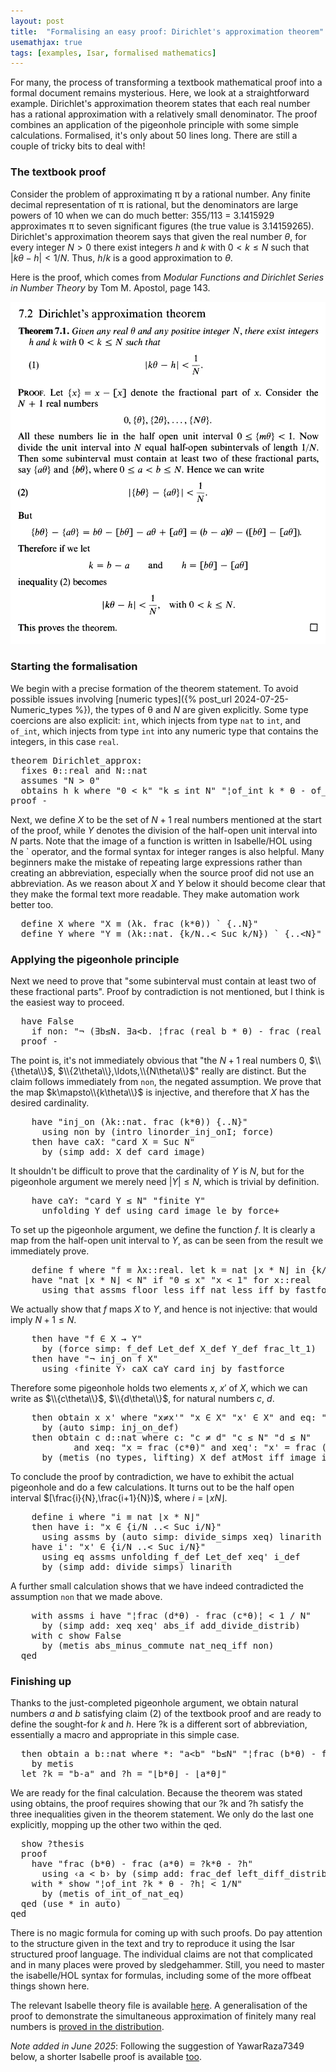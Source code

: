 ```yaml
---
layout: post
title:  "Formalising an easy proof: Dirichlet's approximation theorem"
usemathjax: true 
tags: [examples, Isar, formalised mathematics]
---
```

For many, the process of transforming a textbook mathematical proof
into a formal document remains mysterious.
Here, we look at a straightforward example.
Dirichlet's approximation theorem states that each real number 
has a rational approximation with a relatively small denominator.
The proof combines an application of the pigeonhole principle
with some simple calculations.
Formalised, it's only about 50 lines long.
There are still a couple of tricky bits to deal with!

### The textbook proof

Consider the problem of approximating π by a rational number.
Any finite decimal representation of π is rational,
but the denominators are large powers of 10 when we can do much better:
355/113 = 3.1415929 approximates π 
to seven significant figures (the true value is 3.14159265).
Dirichlet's approximation theorem says that given the real number
$\theta$, for every integer $N>0$ 
there exist integers $h$ and $k$ with $0<k \le N$ such that
$\vert k\theta-h\vert < 1/N$.
Thus, $h/k$ is a good approximation to $\theta$.

Here is the proof, which comes from 
*Modular Functions and Dirichlet Series in Number Theory* 
by Tom M. Apostol, page 143.

<img src="/images/Dirichlet-approx-thm.png" width="650"/>

### Starting the formalisation

We begin with a precise formation of the theorem statement.
To avoid possible issues involving [numeric types]({% post_url 2024-07-25-Numeric_types %}),
the types of θ and $N$ are given explicitly.
Some type coercions are also explicit: `int`, which injects from type `nat` to `int`, 
and `of_int`, which injects from type `int` into any numeric type that contains the integers,
in this case `real`.

<pre class="source">
<span class="keyword1 command">theorem</span> Dirichlet_approx<span class="main">:</span><span>
  </span><span class="keyword2 keyword">fixes</span> <span class="free">θ</span><span class="main">::</span><span class="tconst">real</span> <span class="keyword2 keyword">and</span> <span class="free">N</span><span class="main">::</span><span class="tconst">nat</span><span>
  </span><span class="keyword2 keyword">assumes</span> <span class="quoted"><span class="quoted"><span>"</span><span class="free">N</span> <span class="main">&gt;</span></span> <span class="main">0</span></span><span>"</span><span> 
  </span><span class="keyword2 keyword">obtains</span> <span class="free">h</span> <span class="free">k</span> <span class="keyword2 keyword">where</span> <span class="quoted"><span class="quoted"><span>"</span><span class="main">0</span></span> <span class="main">&lt;</span></span> <span class="free">k</span><span>"</span> <span class="quoted"><span class="quoted"><span>"</span><span class="free">k</span> <span class="main">≤</span></span> </span><span class="const">int</span> <span class="free">N</span><span>"</span> <span class="quoted quoted"><span>"</span><span class="main">¦</span></span><span class="const">of_int</span> <span class="free">k</span><span class="main"> * </span><span class="free">θ</span> <span class="main">-</span> <span class="const">of_int</span> <span class="free">h</span><span class="main">¦</span> <span class="main">&lt;</span> <span class="main">1</span><span class="main">/</span><span class="free">N</span><span>"</span><span>
</span><span class="keyword1 command">proof</span> <span class="operator">-</span>
</pre>

Next, we define $X$ 
to be the set of $N+1$ real numbers mentioned at the start of the proof,
while $Y$
denotes the division of the half-open unit interval into $N$ parts.
Note that the image of a function is written in Isabelle/HOL using
the ` operator, and the formal syntax for integer ranges is also helpful.
Many beginners make the mistake of repeating large expressions 
rather than creating an abbreviation, 
especially when the source proof did not use an abbreviation.
As we reason about $X$ and $Y$ below 
it should become clear that they make the formal text more readable.
They make automation work better too.

<pre class="source">
  <span class="keyword3 command">define</span> <span class="skolem skolem">X</span> <span class="keyword2 keyword">where</span> <span class="quoted quoted"><span>"</span><span class="skolem">X</span> <span class="main">≡</span> <span class="main">(</span><span class="main">λ</span><span class="bound">k</span><span class="main">.</span> </span><span class="const">frac</span> <span class="main">(</span><span class="bound">k</span><span class="main">*</span><span class="free">θ</span><span class="main">)</span><span class="main">)</span> <span class="main">`</span> <span class="main">{..</span><span class="free">N</span><span class="main">}</span><span>"</span><span>
  </span><span class="keyword3 command">define</span> <span class="skolem skolem">Y</span> <span class="keyword2 keyword">where</span> <span class="quoted quoted"><span>"</span><span class="skolem">Y</span> <span class="main">≡</span> <span class="main">(</span><span class="main">λ</span><span class="bound">k</span><span class="main">::</span></span><span class="tconst">nat</span><span class="main">.</span> <span class="main">{</span><span class="bound">k</span><span class="main">/</span><span class="free">N</span><span class="main">..&lt;</span> <span class="const">Suc</span> <span class="bound">k</span><span class="main">/</span><span class="free">N</span><span class="main">}</span><span class="main">)</span> <span class="main">`</span> <span class="main">{..&lt;</span><span class="free">N</span><span class="main">}</span><span>"</span>
</pre>

### Applying the pigeonhole principle

Next we need to prove that "some subinterval must contain 
at least two of these fractional parts".
Proof by contradiction is not mentioned, but I think is the easiest way to proceed.

<pre class="source">
  <span class="keyword1 command">have</span> <span class="const">False</span><span> 
    </span><span class="keyword2 keyword">if</span> non<span class="main">:</span> <span class="quoted"><span class="quoted"><span>"</span><span class="main">¬</span></span> <span class="main">(</span><span class="main">∃</span></span><span class="bound bound">b</span><span class="main">≤</span><span class="free">N</span><span class="main">.</span> <span class="main">∃</span><span class="bound bound">a</span><span class="main">&lt;</span><span class="bound">b</span><span class="main">.</span> <span class="main">¦</span><span class="const">frac</span> <span class="main">(</span><span class="const">real</span> <span class="bound">b</span> <span class="main">*</span> <span class="free">θ</span><span class="main">)</span> <span class="main">-</span> <span class="const">frac</span> <span class="main">(</span><span class="const">real</span> <span class="bound">a</span> <span class="main">*</span> <span class="free">θ</span><span class="main">)</span><span class="main">¦</span> <span class="main">&lt;</span> <span class="main">1</span><span class="main">/</span><span class="free">N</span><span class="main">)</span><span>"</span><span>
  </span><span class="keyword1 command">proof</span> <span class="operator">-</span>
</pre>

The point is, it's not immediately obvious that 
"the $N+1$ real numbers $0$, $\\{\theta\\}$, $\\{2\theta\\},\ldots,\\{N\theta\\}$"
really are distinct. But the claim follows immediately from `non`, the negated assumption.
We prove that the map $k\mapsto\\{k\theta\\}$ is injective,
and therefore that $X$ has the desired cardinality.

<pre class="source">
    <span class="keyword1 command">have</span> <span class="quoted quoted">"</span><span class="const">inj_on</span> <span class="main">(</span><span class="main">λ</span><span class="bound">k</span><span class="main">::</span><span class="tconst">nat</span><span class="main">.</span> <span class="const">frac</span> <span class="main">(</span><span class="bound">k</span><span class="main">*</span><span class="free">θ</span><span class="main">)</span><span class="main">)</span> <span class="main">{..</span><span class="free">N</span><span class="main">}</span><span>"</span><span>
      </span><span class="keyword1 command">using</span> non <span class="keyword1 command">by</span> <span class="main">(</span><span class="operator">intro</span> linorder_inj_onI<span class="main keyword3">;</span> <span class="operator">force</span><span class="main">)</span><span>
    </span><span class="keyword1 command">then</span> <span class="keyword1 command">have</span> caX<span class="main">:</span> <span class="quoted quoted">"</span><span class="const">card</span> <span class="skolem">X</span> <span class="main">=</span> <span class="const">Suc</span> <span class="free">N</span><span>"</span><span>
      </span><span class="keyword1 command">by</span> <span class="main">(</span><span class="operator">simp</span> <span class="quasi_keyword">add</span><span class="main main">:</span> X_def card_image<span class="main">)</span>
</pre>

It shouldn't be difficult to prove that the cardinality of
$Y$ is $N$,
but for the pigeonhole argument we merely need $|Y|\le N$,
which is trivial by definition.

<pre class="source">
    <span class="keyword1 command">have</span> caY<span class="main">:</span> <span class="quoted quoted">"</span><span class="const">card</span> <span class="skolem">Y</span> <span class="main">≤</span> <span class="free">N</span><span>"</span> <span class="quoted quoted">"</span><span class="const">finite</span> <span class="skolem">Y</span><span>"</span><span>
      </span><span class="keyword1 command">unfolding</span> Y_def <span class="keyword1 command">using</span> card_image_le <span class="keyword1 command">by</span> <span class="operator">force</span><span class="main keyword3">+</span>
</pre>

To set up the pigeonhole argument, we define the function $f$.
It is clearly a map from the half-open unit interval
to $Y$, as can be seen from the result we immediately prove.

<pre class="source">
    <span class="keyword3 command">define</span> <span class="skolem skolem">f</span> <span class="keyword2 keyword">where</span> <span class="quoted quoted"><span>"</span><span class="skolem">f</span> <span class="main">≡</span> <span class="main">λ</span><span class="bound">x</span><span class="main">::</span></span><span class="tconst">real</span><span class="main">.</span> <span class="keyword1">let</span> <span class="bound">k</span> <span class="main">=</span> <span class="const">nat</span> <span class="main">⌊</span><span class="bound">x</span> <span class="main">*</span> <span class="free">N</span><span class="main">⌋</span> <span class="keyword1">in</span> <span class="main">{</span><span class="bound">k</span><span class="main">/</span><span class="free">N</span> <span class="main">..&lt;</span> <span class="const">Suc</span> <span class="bound">k</span><span class="main">/</span><span class="free">N</span><span class="main">}</span><span>"</span><span>
    </span><span class="keyword1 command">have</span> <span class="quoted quoted">"</span><span class="const">nat</span> <span class="main">⌊</span><span class="skolem">x</span> <span class="main">*</span> <span class="free">N</span><span class="main">⌋</span> <span class="main">&lt;</span> <span class="free">N</span><span>"</span> <span class="keyword2 keyword">if</span> <span class="quoted"><span class="quoted"><span>"</span><span class="main">0</span></span> <span class="main">≤</span></span> <span class="skolem">x</span><span>"</span> <span class="quoted"><span class="quoted"><span>"</span><span class="skolem">x</span> <span class="main">&lt;</span></span> <span class="main">1</span></span><span>"</span> <span class="keyword2 keyword">for</span> <span class="skolem">x</span><span class="main">::</span><span class="tconst">real</span><span>
      </span><span class="keyword1 command">using</span> that assms floor_less_iff nat_less_iff <span class="keyword1 command">by</span> <span class="operator">fastforce</span>
</pre>

We actually show that $f$ maps $X$ to $Y$,
and hence is not injective: that would imply $N+1\le N$.

<pre class="source">
    <span class="keyword1 command">then</span> <span class="keyword1 command">have</span> <span class="quoted"><span class="quoted"><span>"</span><span class="skolem">f</span> <span class="main">∈</span></span> <span class="skolem">X</span> <span class="main">→</span></span> <span class="skolem">Y</span><span>"</span><span>
      </span><span class="keyword1 command">by</span> <span class="main">(</span><span class="operator">force</span> <span class="quasi_keyword">simp</span><span class="main main">:</span> f_def Let_def X_def Y_def frac_lt_1<span class="main">)</span><span>
    </span><span class="keyword1 command">then</span> <span class="keyword1 command">have</span> <span class="quoted"><span class="quoted"><span>"</span><span class="main">¬</span></span> </span><span class="const">inj_on</span> <span class="skolem">f</span> <span class="skolem">X</span><span>"</span><span>
      </span><span class="keyword1 command">using</span> <span class="quoted quoted">‹</span><span class="const">finite</span> <span class="skolem">Y</span><span>›</span> caX caY card_inj <span class="keyword1 command">by</span> <span class="operator">fastforce</span>
</pre>

Therefore some pigeonhole holds two elements $x$, $x'$ of $X$, 
which we can write as $\\{c\theta\\}$, $\\{d\theta\\}$, for natural numbers $c$, $d$.

<pre class="source">
    <span class="keyword1 command">then</span> <span class="keyword3 command">obtain</span> <span class="skolem skolem">x</span> <span class="skolem skolem">x'</span> <span class="keyword2 keyword">where</span> <span class="quoted"><span class="quoted"><span>"</span><span class="skolem">x</span><span class="main">≠</span></span><span class="skolem">x'</span><span>"</span></span> <span class="quoted"><span class="quoted"><span>"</span><span class="skolem">x</span> <span class="main">∈</span></span> <span class="skolem">X</span><span>"</span></span> <span class="quoted"><span class="quoted"><span>"</span><span class="skolem">x'</span> <span class="main">∈</span></span> <span class="skolem">X</span><span>"</span></span> <span class="keyword2 keyword">and</span> eq<span class="main">:</span> <span class="quoted"><span class="quoted"><span>"</span><span class="skolem">f</span> <span class="skolem">x</span> <span class="main">=</span></span> <span class="skolem">f</span> <span class="skolem">x'</span><span>"</span></span><span>
      </span><span class="keyword1 command">by</span> <span class="main">(</span><span class="operator">auto</span> <span class="quasi_keyword">simp</span><span class="main main">:</span> inj_on_def<span class="main">)</span><span>
    </span><span class="keyword1 command">then</span> <span class="keyword3 command">obtain</span> <span class="skolem skolem">c</span> <span class="skolem skolem">d</span><span class="main">::</span><span class="tconst">nat</span> <span class="keyword2 keyword">where</span> c<span class="main">:</span> <span class="quoted"><span class="quoted"><span>"</span><span class="skolem">c</span> <span class="main">≠</span></span> <span class="skolem">d</span><span>"</span></span> <span class="quoted"><span class="quoted"><span>"</span><span class="skolem">c</span> <span class="main">≤</span></span> <span class="free">N</span><span>"</span></span> <span class="quoted"><span class="quoted"><span>"</span><span class="skolem">d</span> <span class="main">≤</span></span> <span class="free">N</span><span>"</span></span><span> 
            </span><span class="keyword2 keyword">and</span> xeq<span class="main">:</span> <span class="quoted"><span class="quoted"><span>"</span><span class="skolem">x</span> <span class="main">=</span></span> </span><span class="const">frac</span> <span class="main">(</span><span class="skolem">c</span><span class="main">*</span><span class="free">θ</span><span class="main">)</span><span>"</span> <span class="keyword2 keyword">and</span> xeq'<span class="main">:</span> <span class="quoted"><span class="quoted"><span>"</span><span class="skolem">x'</span> <span class="main">=</span></span> </span><span class="const">frac</span> <span class="main">(</span><span class="skolem">d</span><span class="main">*</span><span class="free">θ</span><span class="main">)</span><span>"</span><span>
      </span><span class="keyword1 command">by</span> <span class="main">(</span><span class="operator">metis</span> <span class="main main">(</span>no_types<span class="main main">,</span> lifting<span class="main main">)</span> X_def atMost_iff image_iff<span class="main">)</span>
</pre>

To conclude the proof by contradiction, 
we have to exhibit the actual pigeonhole and do a few calculations.
It turns out to be the half open interval $[\frac{i}{N},\frac{i+1}{N})$, 
where $i = \lfloor x N\rfloor$.

<pre class="source">
    <span class="keyword3 command">define</span> <span class="skolem skolem">i</span> <span class="keyword2 keyword">where</span> <span class="quoted quoted"><span>"</span><span class="skolem">i</span> <span class="main">≡</span> </span><span class="const">nat</span> <span class="main">⌊</span><span class="skolem">x</span> <span class="main">*</span> <span class="free">N</span><span class="main">⌋</span><span>"</span><span>
    </span><span class="keyword1 command">then</span> <span class="keyword1 command">have</span> i<span class="main">:</span> <span class="quoted"><span class="quoted"><span>"</span><span class="skolem">x</span> <span class="main">∈</span></span> <span class="main">{</span></span><span class="skolem">i</span><span class="main">/</span><span class="free">N</span> <span class="main">..&lt;</span> <span class="const">Suc</span> <span class="skolem">i</span><span class="main">/</span><span class="free">N</span><span class="main">}</span><span>"</span><span> 
      </span><span class="keyword1 command">using</span> assms <span class="keyword1 command">by</span> <span class="main">(</span><span class="operator">auto</span> <span class="quasi_keyword">simp</span><span class="main main">:</span> <span class="dynamic dynamic">divide_simps</span> xeq<span class="main">)</span> <span class="operator">linarith</span><span>
    </span><span class="keyword1 command">have</span> <span>i'</span><span class="main">:</span> <span class="quoted"><span class="quoted"><span>"</span><span class="skolem">x'</span> <span class="main">∈</span></span> <span class="main">{</span></span><span class="skolem">i</span><span class="main">/</span><span class="free">N</span> <span class="main">..&lt;</span> <span class="const">Suc</span> <span class="skolem">i</span><span class="main">/</span><span class="free">N</span><span class="main">}</span><span>"</span><span> 
      </span><span class="keyword1 command">using</span> eq assms <span class="keyword1 command">unfolding</span> f_def Let_def xeq' i_def<span>
      </span><span class="keyword1 command">by</span> <span class="main">(</span><span class="operator">simp</span> <span class="quasi_keyword">add</span><span class="main main">:</span> <span class="dynamic dynamic">divide_simps</span><span class="main">)</span> <span class="operator">linarith</span>
</pre>

A further small calculation shows that we have indeed contradicted the assumption
`non` that we made above.

<pre class="source">
    <span class="keyword1 command">with</span> assms i <span class="keyword1 command">have</span> <span class="quoted quoted"><span>"</span><span class="main">¦</span></span><span class="const">frac</span> <span class="main">(</span><span class="skolem">d</span><span class="main">*</span><span class="free">θ</span><span class="main">)</span> <span class="main">-</span> <span class="const">frac</span> <span class="main">(</span><span class="skolem">c</span><span class="main">*</span><span class="free">θ</span><span class="main">)</span><span class="main">¦</span> <span class="main">&lt;</span> <span class="main">1</span> <span class="main">/</span> <span class="free">N</span><span>"</span><span>
      </span><span class="keyword1 command">by</span> <span class="main">(</span><span class="operator">simp</span> <span class="quasi_keyword">add</span><span class="main main">:</span> xeq xeq' abs_if add_divide_distrib<span class="main">)</span><span>
    </span><span class="keyword1 command">with</span> c <span class="keyword3 command">show</span> <span class="const">False</span><span>
      </span><span class="keyword1 command">by</span> <span class="main">(</span><span class="operator">metis</span> abs_minus_commute nat_neq_iff non<span class="main">)</span><span>
  </span><span class="keyword1 command">qed</span>
</pre>

### Finishing up

Thanks to the just-completed pigeonhole argument, 
we obtain natural numbers $a$ and $b$ satisfying claim (2)
of the textbook proof and are ready to define the sought-for $k$ and $h$.
Here <span class="var quoted var">?k</span> is a different sort of abbreviation, 
essentially a macro and appropriate in this simple case.

<pre class="source">
  <span class="keyword1 command">then</span> <span class="keyword3 command">obtain</span> <span class="skolem skolem">a</span> <span class="skolem skolem">b</span><span class="main">::</span><span class="tconst">nat</span> <span class="keyword2 keyword">where</span> *<span class="main">:</span> <span class="quoted"><span class="quoted"><span>"</span><span class="skolem">a</span><span class="main">&lt;</span></span><span class="skolem">b</span><span>"</span></span> <span class="quoted"><span class="quoted"><span>"</span><span class="skolem">b</span><span class="main">≤</span></span><span class="free">N</span><span>"</span></span> <span class="quoted quoted"><span>"</span><span class="main">¦</span></span><span class="const">frac</span> <span class="main">(</span><span class="skolem">b</span><span class="main">*</span><span class="free">θ</span><span class="main">)</span> <span class="main">-</span> <span class="const">frac</span> <span class="main">(</span><span class="skolem">a</span><span class="main">*</span><span class="free">θ</span><span class="main">)</span><span class="main">¦</span> <span class="main">&lt;</span> <span class="main">1</span><span class="main">/</span><span class="free">N</span><span>"</span><span> 
    </span><span class="keyword1 command">by</span> <span class="operator">metis</span>
  <span class="keyword1 command">let</span> <span class="var quoted var">?k</span> <span class="main">=</span> <span class="quoted"><span class="quoted"><span>"</span><span class="skolem">b</span><span class="main">-</span></span><span class="skolem">a</span><span>"</span></span> <span class="keyword2 keyword">and</span> <span class="var quoted var">?h</span> <span class="main">=</span> <span class="quoted"><span class="quoted"><span>"</span><span class="main">⌊</span></span><span class="skolem">b</span><span class="main">*</span></span><span class="free">θ</span><span class="main">⌋</span> <span class="main">-</span> <span class="main">⌊</span><span class="skolem">a</span><span class="main">*</span><span class="free">θ</span><span class="main">⌋</span><span>"</span>
</pre>

We are ready for the final calculation.
Because the theorem was stated using <span class="keyword2 keyword">obtains</span>,
the <span class="keyword1 command">proof</span> requires
showing that our <span class="var quoted var">?k</span> and
<span class="var quoted var">?h</span> satisfy 
the three inequalities given in the theorem statement.
We only do the last one explicitly, 
mopping up the other two within the <span class="keyword1 command">qed</span>.

<pre class="source">
  <span class="keyword3 command">show</span> <span class="var quoted var">?thesis</span><span>
  </span><span class="keyword1 command">proof</span><span>
    </span><span class="keyword1 command">have</span> <span class="quoted quoted">"</span><span class="const">frac</span> <span class="main">(</span><span class="skolem">b</span><span class="main">*</span><span class="free">θ</span><span class="main">)</span> <span class="main">-</span> <span class="const">frac</span> <span class="main">(</span><span class="skolem">a</span><span class="main">*</span><span class="free">θ</span><span class="main">)</span> <span class="main">=</span> <span class="var">?k</span><span class="main">*</span><span class="free">θ</span> <span class="main">-</span> <span class="var">?h</span><span>"</span><span>
      </span><span class="keyword1 command">using</span> <span class="quoted"><span class="quoted"><span>‹</span><span class="skolem">a</span> <span class="main">&lt;</span></span> <span class="skolem">b</span><span>›</span></span> <span class="keyword1 command">by</span> <span class="main">(</span><span class="operator">simp</span> <span class="quasi_keyword">add</span><span class="main main">:</span> frac_def left_diff_distrib of_nat_diff<span class="main">)</span><span>
    </span><span class="keyword1 command">with</span> * <span class="keyword3 command">show</span> <span class="quoted quoted"><span>"</span><span class="main">¦</span></span><span class="const">of_int</span> <span class="var">?k</span><span class="main"> * </span><span class="free">θ</span> <span class="main">-</span> <span class="var">?h</span><span class="main">¦</span> <span class="main">&lt;</span> <span class="main">1</span><span class="main">/</span><span class="free">N</span><span>"</span><span>
      </span><span class="keyword1 command">by</span> <span class="main">(</span><span class="operator">metis</span> of_int_of_nat_eq<span class="main">)</span><span>
  </span><span class="keyword1 command">qed</span> <span class="main">(</span><span class="operator">use</span> * <span class="keyword2 keyword quasi_keyword">in</span> <span class="operator">auto</span><span class="main">)</span><span>
</span><span class="keyword1 command">qed</span>
</pre>

There is no magic formula for coming up with such proofs.
Do pay attention to the structure given in the text and try to reproduce it
using the Isar structured proof language.
The individual claims are not that complicated 
and in many places were proved by sledgehammer.
Still, you need to master the isabelle/HOL syntax for formulas, 
including some of the more offbeat things shown here.

The relevant Isabelle theory file is available
[here](/Isabelle-Examples/Dirichlet_approx_thm.thy).
A generalisation of the proof to demonstrate the simultaneous approximation 
of finitely many real numbers is 
[proved in the distribution](https://isabelle.in.tum.de/dist/library/HOL/HOL-Analysis/Kronecker_Approximation_Theorem.html).

*Note added in June 2025*: 
Following the suggestion of YawarRaza7349 below, a shorter Isabelle proof is available
[too](/Isabelle-Examples/Dirichlet_approx_thm1.thy).
